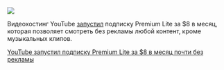 <!--2025-03-06 14:50:23-->
<div class="yb">
  <div class="rss smaller1 habr"><img src="https://habrastorage.org/webt/c-/ty/92/c-ty92xkyq8x84vab94yzvi5pvc.jpeg" /><p>Видеохостинг YouTube <a href="https://blog.youtube/news-and-events/introducing-premium-lite/" rel="noopener noreferrer nofollow">запустил</a> подписку Premium Lite за $8 в месяц, которая позволяет смотреть без рекламы любой контент, кроме музыкальных клипов.</p> <a... <br><a class="light" href="https://habr.com/ru/news/888612/?utm_source=habrahabr&utm_medium=rss&utm_campaign=888612">YouTube запустил подписку Premium Lite за $8 в месяц почти без рекламы</a></div>
</div>
